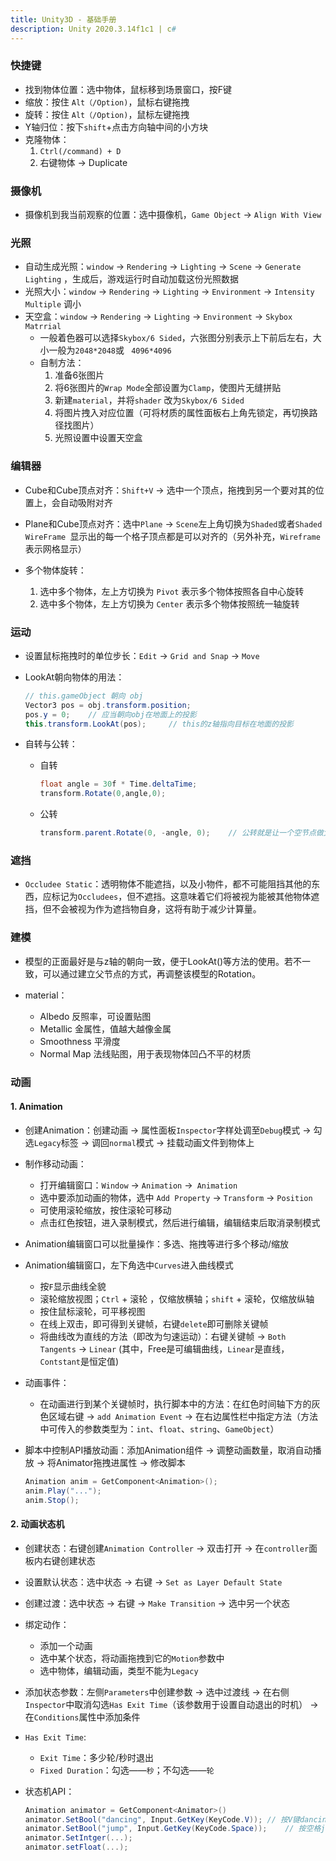 ```yaml
---
title: Unity3D - 基础手册
description: Unity 2020.3.14f1c1 | c#
---
```




### 快捷键

* 找到物体位置：选中物体，鼠标移到场景窗口，按F键
* 缩放：按住 `Alt（/Option)`，鼠标右键拖拽
* 旋转：按住 `Alt（/Option)`，鼠标左键拖拽
* Y轴归位：按下`shift`+点击方向轴中间的小方块
* 克隆物体：
  	1. `Ctrl(/command) + D` 
   	2. 右键物体 -> Duplicate
  
  

### 摄像机

* 摄像机到我当前观察的位置：选中摄像机，`Game Object` -> `Align With View`



### 光照

* 自动生成光照：`window` -> `Rendering` -> `Lighting` -> `Scene` -> `Generate Lighting`  ，生成后，游戏运行时自动加载这份光照数据
* 光照大小：`window` -> `Rendering` -> `Lighting` -> `Environment` -> `Intensity Multiple` 调小
* 天空盒：`window` -> `Rendering` -> `Lighting` -> `Environment` -> `Skybox Matrrial`
  * 一般着色器可以选择`Skybox/6 Sided`，六张图分别表示上下前后左右，大小一般为`2048*2048`或 ` 4096*4096`
  * 自制方法：
    1. 准备6张图片
    2. 将6张图片的`Wrap Mode`全部设置为`Clamp`，使图片无缝拼贴
    3. 新建`material`，并将`shader` 改为`Skybox/6 Sided`
    4. 将图片拽入对应位置（可将材质的属性面板右上角先锁定，再切换路径找图片）
    5. 光照设置中设置天空盒



### 编辑器

* Cube和Cube顶点对齐：`Shift+V` -> 选中一个顶点，拖拽到另一个要对其的位置上，会自动吸附对齐

* Plane和Cube顶点对齐：选中`Plane` -> `Scene`左上角切换为`Shaded`或者`Shaded WireFrame `显示出的每一个格子顶点都是可以对齐的（另外补充，`Wireframe` 表示网格显示）

* 多个物体旋转：
  1. 选中多个物体，左上方切换为 `Pivot` 表示多个物体按照各自中心旋转
  2. 选中多个物体，左上方切换为 `Center` 表示多个物体按照统一轴旋转



### 运动

* 设置鼠标拖拽时的单位步长：`Edit` -> `Grid and Snap` -> `Move`

* LookAt朝向物体的用法：

  ```c#
  // this.gameObject 朝向 obj
  Vector3 pos = obj.transform.position;
  pos.y = 0;	// 应当朝向obj在地面上的投影
  this.transform.LookAt(pos);     // this的z轴指向目标在地面的投影
  ```

* 自转与公转：

    * 自转

      ```c#
      float angle = 30f * Time.deltaTime;
      transform.Rotate(0,angle,0);
      ```

    * 公转

      ```c#
      transform.parent.Rotate(0, -angle, 0);	// 公转就是让一个空节点做父节点自转，则子物体都会跟着转
      ```

    

### 遮挡

* `Occludee Static`：透明物体不能遮挡，以及小物件，都不可能阻挡其他的东西，应标记为`Occludees`，但不遮挡。这意味着它们将被视为能被其他物体遮挡，但不会被视为作为遮挡物自身，这将有助于减少计算量。



### 建模

* 模型的正面最好是与z轴的朝向一致，便于LookAt()等方法的使用。若不一致，可以通过建立父节点的方式，再调整该模型的Rotation。

* material：

    * Albedo 反照率，可设置贴图
    * Metallic 金属性，值越大越像金属
    * Smoothness 平滑度
    * Normal Map 法线贴图，用于表现物体凹凸不平的材质

  

### 动画

#### 1. Animation

* 创建Animation：创建动画 -> 属性面板`Inspector`字样处调至`Debug`模式 -> 勾选`Legacy`标签 -> 调回`normal`模式 -> 挂载动画文件到物体上

* 制作移动动画：
    * 打开编辑窗口：`Window` -> `Animation` ->` Animation`
    * 选中要添加动画的物体，选中 `Add Property` -> `Transform` -> `Position`
    * 可使用滚轮缩放，按住滚轮可移动
    * 点击红色按钮，进入录制模式，然后进行编辑，编辑结束后取消录制模式
    
* Animation编辑窗口可以批量操作：多选、拖拽等进行多个移动/缩放

* Animation编辑窗口，左下角选中`Curves`进入曲线模式
    * 按`F`显示曲线全貌
    * 滚轮缩放视图；`Ctrl` + 滚轮 ，仅缩放横轴；`shift` + 滚轮，仅缩放纵轴
    * 按住鼠标滚轮，可平移视图
    * 在线上双击，即可得到关键帧，右键`delete`即可删除关键帧
    * 将曲线改为直线的方法（即改为匀速运动）：右键关键帧 -> `Both Tangents` -> `Linear` (其中，Free是可编辑曲线，`Linear`是直线，`Contstant`是恒定值)
    
* 动画事件：
    * 在动画进行到某个关键帧时，执行脚本中的方法：在红色时间轴下方的灰色区域右键 -> `add Animation Event` -> 在右边属性栏中指定方法（方法中可传入的参数类型为：`int`、`float`、`string`、`GameObject`）
    
* 脚本中控制API播放动画：添加Animation组件 -> 调整动画数量，取消自动播放 -> 将Animator拖拽进属性 -> 修改脚本

    ```c#
    Animation anim = GetComponent<Animation>();
    anim.Play("...");
    anim.Stop();
    ```



#### 2. 动画状态机

* 创建状态：右键创建`Animation Controller` -> 双击打开 -> 在`controller`面板内右键创建状态

* 设置默认状态：选中状态 -> 右键 -> `Set as Layer Default State `

* 创建过渡：选中状态 -> 右键 -> `Make Transition` -> 选中另一个状态

* 绑定动作：

  * 添加一个动画
  * 选中某个状态，将动画拖拽到它的`Motion`参数中
  * 选中物体，编辑动画，类型不能为`Legacy`

* 添加状态参数：左侧`Parameters`中创建参数 -> 选中过渡线 -> 在右侧`Inspector`中取消勾选`Has Exit Time`（该参数用于设置自动退出的时机） -> 在`Conditions`属性中添加条件

* `Has Exit Time`:

  * `Exit Time`：多少轮/秒时退出
  * `Fixed Duration`：勾选——`秒`；不勾选——`轮`

* 状态机API：

  ```c#
  Animation animator = GetComponent<Animator>()
  animator.SetBool("dancing", Input.GetKey(KeyCode.V));	// 按V键dancing
  animator.SetBool("jump", Input.GetKey(KeyCode.Space));	// 按空格jump
  animator.SetIntger(...);
  animator.setFloat(...);
  ```

  